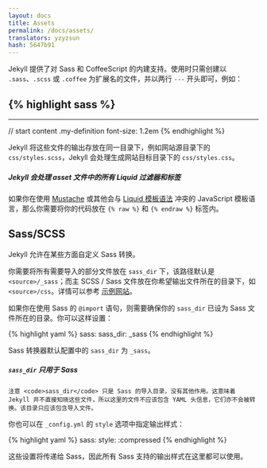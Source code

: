 ```yaml
---
layout: docs
title: Assets
permalink: /docs/assets/
translators: yzyzsun
hash: 5647b91
---
```


Jekyll 提供了对 Sass 和 CoffeeScript 的内建支持。使用时只需创建以 `.sass`、`.scss` 或 `.coffee` 为扩展名的文件，并以两行 `---` 开头即可，例如：

{% highlight sass %}
---
---

// start content
.my-definition
  font-size: 1.2em
{% endhighlight %}

Jekyll 将这些文件的输出存放在同一目录下，例如网站源目录下的 `css/styles.scss`，Jekyll 会处理生成网站目标目录下的 `css/styles.css`。

<div class="note info">
  <h5>Jekyll 会处理 asset 文件中的所有 Liquid 过滤器和标签</h5>
  <p>如果你在使用 <a href="http://mustache.github.io">Mustache</a> 或其他会与 <a href="/docs/templates/">Liquid 模板语法</a> 冲突的 JavaScript 模板语言，那么你需要将你的代码放在 <code>{&#37; raw &#37;}</code> 和 <code>{&#37; endraw &#37;}</code> 标签内。</p>
</div>

## Sass/SCSS

Jekyll 允许在某些方面自定义 Sass 转换。

你需要将所有需要导入的部分文件放在 `sass_dir` 下，该路径默认是 `<source>/_sass`；而主 SCSS / Sass 文件放在你希望输出文件所在的目录下，如 `<source>/css`。详情可以参考 [示例网站][example-sass]。

如果你在使用 Sass 的 `@import` 语句，则需要确保你的 `sass_dir` 已设为 Sass 文件所在的目录。你可以这样设置：

{% highlight yaml %}
sass:
    sass_dir: _sass
{% endhighlight %}

Sass 转换器默认配置中的 `sass_dir` 为 `_sass`。

[example-sass]: https://github.com/jekyll/jekyll-sass-converter/tree/master/example

<div class="note info">
  <h5><code>sass_dir</code> 只用于 Sass</h5>
  <p>

    注意 <code>sass_dir</code> 只是 Sass 的导入目录，没有其他作用。这意味着 Jekyll 并不直接知晓这些文件，所以这里的文件不应该包含 YAML 头信息，它们亦不会被转换。该目录只应该包含导入文件。

  </p>
</div>

你也可以在 `_config.yml` 的 `style` 选项中指定输出样式：

{% highlight yaml %}
sass:
    style: :compressed
{% endhighlight %}

这些设置将传递给 Sass，因此所有 Sass 支持的输出样式在这里都可以使用。

